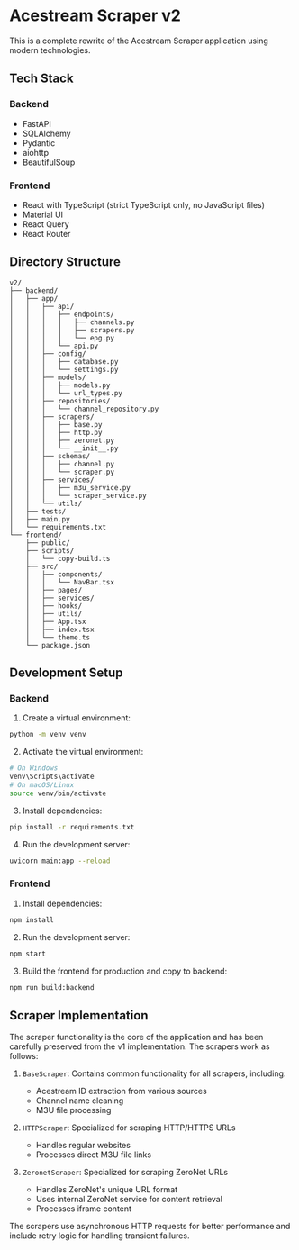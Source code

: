 # Acestream Scraper v2

This is a complete rewrite of the Acestream Scraper application using modern technologies.

## Tech Stack

### Backend
- FastAPI
- SQLAlchemy
- Pydantic
- aiohttp
- BeautifulSoup

### Frontend
- React with TypeScript (strict TypeScript only, no JavaScript files)
- Material UI
- React Query
- React Router

## Directory Structure

```
v2/
├── backend/
│   ├── app/
│   │   ├── api/
│   │   │   ├── endpoints/
│   │   │   │   ├── channels.py
│   │   │   │   ├── scrapers.py
│   │   │   │   └── epg.py
│   │   │   └── api.py
│   │   ├── config/
│   │   │   ├── database.py
│   │   │   └── settings.py
│   │   ├── models/
│   │   │   ├── models.py
│   │   │   └── url_types.py
│   │   ├── repositories/
│   │   │   └── channel_repository.py
│   │   ├── scrapers/
│   │   │   ├── base.py
│   │   │   ├── http.py
│   │   │   ├── zeronet.py
│   │   │   └── __init__.py
│   │   ├── schemas/
│   │   │   ├── channel.py
│   │   │   └── scraper.py
│   │   ├── services/
│   │   │   ├── m3u_service.py
│   │   │   └── scraper_service.py
│   │   └── utils/
│   ├── tests/
│   ├── main.py
│   └── requirements.txt
└── frontend/
    ├── public/
    ├── scripts/
    │   └── copy-build.ts
    ├── src/
    │   ├── components/
    │   │   └── NavBar.tsx
    │   ├── pages/
    │   ├── services/
    │   ├── hooks/
    │   ├── utils/
    │   ├── App.tsx
    │   ├── index.tsx
    │   └── theme.ts
    └── package.json
```

## Development Setup

### Backend

1. Create a virtual environment:
```bash
python -m venv venv
```

2. Activate the virtual environment:
```bash
# On Windows
venv\Scripts\activate
# On macOS/Linux
source venv/bin/activate
```

3. Install dependencies:
```bash
pip install -r requirements.txt
```

4. Run the development server:
```bash
uvicorn main:app --reload
```

### Frontend

1. Install dependencies:
```bash
npm install
```

2. Run the development server:
```bash
npm start
```

3. Build the frontend for production and copy to backend:
```bash
npm run build:backend
```

## Scraper Implementation

The scraper functionality is the core of the application and has been carefully preserved from the v1 implementation. The scrapers work as follows:

1. `BaseScraper`: Contains common functionality for all scrapers, including:
   - Acestream ID extraction from various sources
   - Channel name cleaning
   - M3U file processing

2. `HTTPScraper`: Specialized for scraping HTTP/HTTPS URLs
   - Handles regular websites
   - Processes direct M3U file links

3. `ZeronetScraper`: Specialized for scraping ZeroNet URLs
   - Handles ZeroNet's unique URL format
   - Uses internal ZeroNet service for content retrieval
   - Processes iframe content

The scrapers use asynchronous HTTP requests for better performance and include retry logic for handling transient failures.
